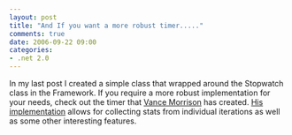 ```yaml
---
layout: post
title: "And If you want a more robust timer....."
comments: true
date: 2006-09-22 09:00
categories:
- .net 2.0
---
```


In my last post I created a simple class that wrapped around the Stopwatch class in the Framework. If you require a more robust implementation for your needs, check out the timer that [Vance Morrison](http://blogs.msdn.com/vancem/) has created. [His implementation](http://blogs.msdn.com/vancem/archive/2006/09/21/765648.aspx) allows for collecting stats from individual iterations as well as some other interesting features.




